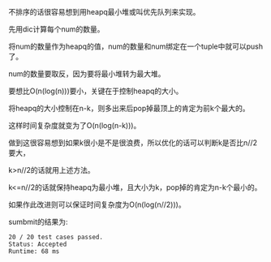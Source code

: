 不排序的话很容易想到用heapq最小堆或叫优先队列来实现。

先用dic计算每个num的数量。

将num的数量作为heapq的值，num的数量和num绑定在一个tuple中就可以push了。

num的数量要取反，因为要将最小堆转为最大堆。

要想比O(n(log(n)))要小，关键在于控制heapq的大小。

将heapq的大小控制在n-k，则多出来后pop掉最顶上的肯定为前k个最大的。

这样时间复杂度就变为了O(n(log(n-k)))。

做到这很容易想到如果k很小是不是很浪费，所以优化的话可以判断k是否比n//2要大，

k>n//2的话就用上述方法。

k<=n//2的话就保持heapq为最小堆，且大小为k，pop掉的肯定为n-k个最小的。

如果作此改进则可以保证时间复杂度为O(n(log(n//2)))。

sumbmit的结果为:
```
20 / 20 test cases passed.
Status: Accepted
Runtime: 68 ms
```
